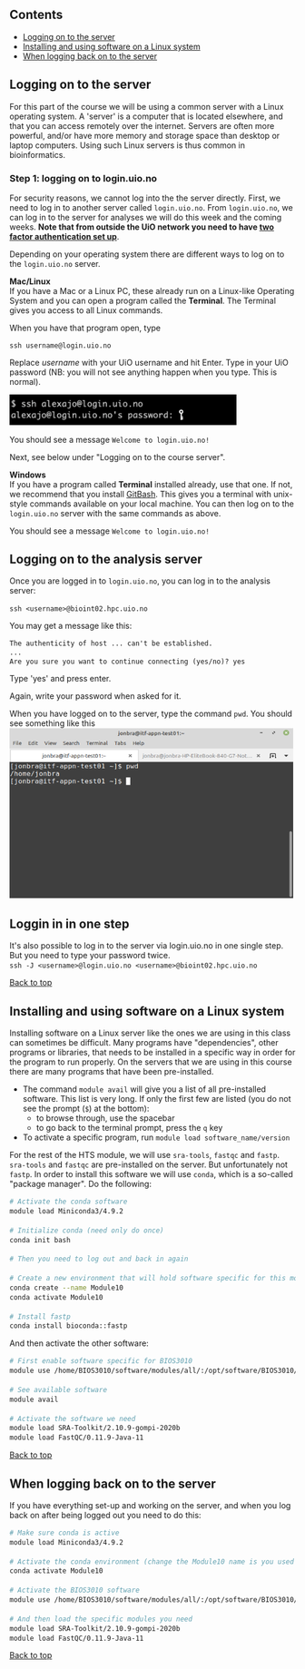 ## Contents
- [Logging on to the server](#logging-on-to-the-server)
- [Installing and using software on a Linux system](#installing-and-using-software-on-a-linux-system)  
- [When logging back on to the server](#when-logging-back-on-to-the-server)


## Logging on to the server
For this part of the course we will be using a common server with a Linux operating system.
A 'server' is a computer that is located elsewhere, and that you can access remotely over the internet.
Servers are often more powerful, and/or have more memory and storage space than desktop or laptop computers.
Using such Linux servers is thus common in bioinformatics.

### Step 1: logging on to login.uio.no

For security reasons, we cannot log into the the server directly. First, we need to log in to another server called `login.uio.no`.
From `login.uio.no`, we can log in to the server for analyses we will do this week and the coming weeks. **Note that from outside the UiO network you need to have [two factor authentication set up](https://www.uio.no/tjenester/it/brukernavn-passord/2fa/)**.

Depending on your operating system there are different ways to log on to the `login.uio.no` server.

**Mac/Linux**  
If you have a Mac or a Linux PC, these already run on a Linux-like Operating System and you can open a program called the **Terminal**. The Terminal gives you access to all Linux commands.

When you have that program open, type

```
ssh username@login.uio.no
```

Replace *username* with your UiO username and hit Enter. Type in your UiO password (NB: you will not see anything happen when you type. This is normal).

<img src="/images/terminal.png" width="400"> <p>
You should see a message `Welcome to login.uio.no!`

Next, see below under "Logging on to the course server".

**Windows**  
If you have a program called **Terminal** installed already, use that one. If not, we recommend that you install [GitBash](https://gitforwindows.org/). This gives you a terminal with unix-style commands available on your local machine. You can then log on to the `login.uio.no` server with the same commands as above.  

You should see a message `Welcome to login.uio.no!`

## Logging on to the analysis server

Once you are logged in to `login.uio.no`, you can log in to the analysis server:

`ssh <username>@bioint02.hpc.uio.no`

You may get a message like this:

```
The authenticity of host ... can't be established.
...
Are you sure you want to continue connecting (yes/no)? yes
```
Type 'yes' and press enter.

Again, write your password when asked for it.

When you have logged on to the server, type the command `pwd`. You should see something like this
<img src="/images/terminal_2.png" width="500" height="300"> <p>  

## Loggin in in one step  
It's also possible to log in to the server via login.uio.no in one single step. But you need to type your password twice.  
`ssh -J <username>@login.uio.no <username>@bioint02.hpc.uio.no`  

[Back to top](#contents)


## Installing and using software on a Linux system
Installing software on a Linux server like the ones we are using in this class can sometimes be difficult. Many programs have "dependencies", other programs or libraries, that needs to be installed in a specific way in order for the program to run properly. On the servers that we are using in this course there are many programs that have been pre-installed.

* The command `module avail` will give you a list of all pre-installed software. This list is very long. If only the first few are listed (you do not see the prompt (`$`) at the bottom):
  * to browse through, use the spacebar
  * to go back to the terminal prompt, press the `q` key
* To activate a specific program, run `module load software_name/version`

For the rest of the HTS module, we will use `sra-tools`, `fastqc` and `fastp`. `sra-tools` and `fastqc` are pre-installed on the server. But unfortunately not `fastp`. In order to install this software we will use `conda`, which is a so-called "package manager". Do the following: 

```bash
# Activate the conda software
module load Miniconda3/4.9.2

# Initialize conda (need only do once)
conda init bash

# Then you need to log out and back in again 

# Create a new environment that will hold software specific for this module
conda create --name Module10
conda activate Module10

# Install fastp
conda install bioconda::fastp
```

And then activate the other software: 
```bash
# First enable software specific for BIOS3010
module use /home/BIOS3010/software/modules/all/:/opt/software/BIOS3010/modules/all/

# See available software
module avail

# Activate the software we need
module load SRA-Toolkit/2.10.9-gompi-2020b
module load FastQC/0.11.9-Java-11
```

[Back to top](#contents)  

## When logging back on to the server  
If you have everything set-up and working on the server, and when you log back on after being logged out you need to do this:  
```bash
# Make sure conda is active
module load Miniconda3/4.9.2

# Activate the conda environment (change the Module10 name is you used a different name)
conda activate Module10

# Activate the BIOS3010 software
module use /home/BIOS3010/software/modules/all/:/opt/software/BIOS3010/modules/all/

# And then load the specific modules you need
module load SRA-Toolkit/2.10.9-gompi-2020b
module load FastQC/0.11.9-Java-11
```

[Back to top](#contents)  
